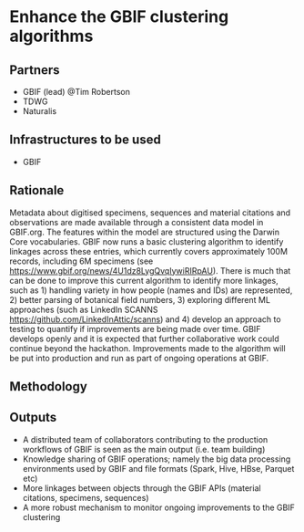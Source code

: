 # Enhance the GBIF clustering algorithms

## Partners
- GBIF (lead) @Tim Robertson
- TDWG
- Naturalis

## Infrastructures to be used 
- GBIF 
## Rationale
Metadata about digitised specimens, sequences and material citations and observations are made available through a consistent data model in GBIF.org. The features within the model are structured using the Darwin Core vocabularies. GBIF now runs a basic clustering algorithm to identify linkages across these entries, which currently covers approximately 100M records, including 6M specimens (see https://www.gbif.org/news/4U1dz8LygQvqIywiRIRpAU). There is much that can be done to improve this current algorithm to identify more linkages, such as 1) handling variety in how people (names and IDs) are represented, 2) better parsing of botanical field numbers, 3) exploring different ML approaches (such as LinkedIn SCANNS https://github.com/LinkedInAttic/scanns) and 4) develop an approach to testing to quantify if improvements are being made over time. GBIF develops openly and it is expected that further collaborative work could continue beyond the hackathon. Improvements made to the algorithm will be put into production and run as part of ongoing operations at GBIF.

## Methodology

## Outputs
- A distributed team of collaborators contributing to the production workflows of GBIF is seen as the main output (i.e. team building)
- Knowledge sharing of GBIF operations; namely the big data processing environments used by GBIF and file formats (Spark, Hive, HBse, Parquet etc)
- More linkages between objects through the GBIF APIs (material citations, specimens, sequences)
- A more robust mechanism to monitor ongoing improvements to the GBIF clustering
